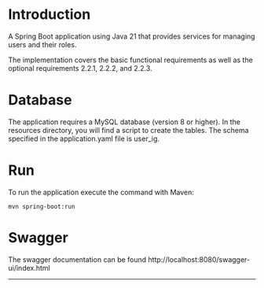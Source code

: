 # Introduction 
A Spring Boot application using Java 21 that provides services for managing users and their roles.

The implementation covers the basic functional requirements as well as the optional requirements 2.2.1, 2.2.2, and 2.2.3.


 
# Database
The application requires a MySQL database (version 8 or higher).
In the resources directory, you will find a script to create the tables.
The schema specified in the application.yaml file is user_ig.

# Run

To run the application execute the command with Maven:
```shell
mvn spring-boot:run
``` 

# Swagger

The swagger documentation can be found http://localhost:8080/swagger-ui/index.html

---


